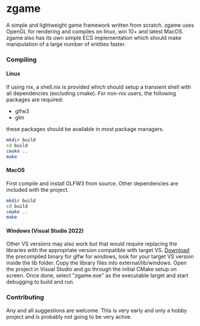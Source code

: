 # zgame
A simple and lightweight game framework written from scratch. zgame uses OpenGL for rendering and compiles on linux, win 10+ and latest MacOS. zgame also has its own simple ECS
implementation which should make manipulation of a large number of entities faster. 

### Compiling
#### Linux
If using nix, a shell.nix is provided which should setup a transient shell with all dependencies (excluding cmake). For non-nix users, the following packages are required:
  * glfw3
  * glm

these packages should be available in most package managers.

```sh
mkdir build
cd build
cmake ..
make
```

#### MacOS
First compile and install GLFW3 from source.
Other dependencies are included with the project.

```sh
mkdir build
cd build
cmake ..
make
```

#### Windows (Visual Studio 2022)
Other VS versions may also work but that would require replacing the libraries with the appropriate version compatible with target VS.
[Download](https://www.glfw.org/download.html) the precompiled binary for glfw for windows, look for your target VS version inside the lib folder. Copy the library files into external/lib/windows.
Open the project in Visual Studio and go through the initial CMake setup on screen. Once done, select "zgame.exe" as the executable target and start debugging to build and run.

### Contributing
Any and all suggestions are welcome. This is very early and only a hobby project and is probably not going to be very active.
